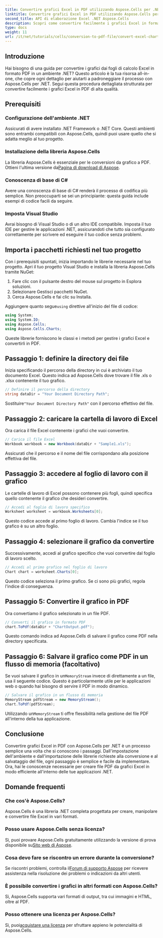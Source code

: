 ```yaml
---
title: Convertire grafici Excel in PDF utilizzando Aspose.Cells per .NET
linktitle: Convertire grafici Excel in PDF utilizzando Aspose.Cells per .NET
second_title: API di elaborazione Excel .NET Aspose.Cells
description: Scopri come convertire facilmente i grafici Excel in formato PDF in .NET usando Aspose.Cells. La nostra guida passo passo copre prerequisiti, configurazione, esempi di codice e FAQ.
type: docs
weight: 11
url: /it/net/tutorials/cells/conversion-to-pdf-file/convert-excel-charts-to-pdf/
---
```

## Introduzione

Hai bisogno di una guida per convertire i grafici dai fogli di calcolo Excel in formato PDF in un ambiente .NET? Questo articolo è la tua risorsa all-in-one, che copre ogni dettaglio per aiutarti a padroneggiare il processo con Aspose.Cells per .NET. Segui questa procedura dettagliata strutturata per convertire facilmente i grafici Excel in PDF di alta qualità.

## Prerequisiti

### Configurazione dell'ambiente .NET
Assicurati di avere installato .NET Framework o .NET Core. Questi ambienti sono entrambi compatibili con Aspose.Cells, quindi puoi usare quello che si adatta meglio al tuo progetto.

### Installazione della libreria Aspose.Cells
 La libreria Aspose.Cells è essenziale per le conversioni da grafico a PDF. Ottieni l'ultima versione da[Pagina di download di Aspose](https://releases.aspose.com/cells/net/).

### Conoscenza di base di C#
Avere una conoscenza di base di C# renderà il processo di codifica più semplice. Non preoccuparti se sei un principiante: questa guida include esempi di codice facili da seguire.

### Imposta Visual Studio
Avrai bisogno di Visual Studio o di un altro IDE compatibile. Imposta il tuo IDE per gestire le applicazioni .NET, assicurandoti che tutto sia configurato correttamente per scrivere ed eseguire il tuo codice senza problemi.

## Importa i pacchetti richiesti nel tuo progetto

Con i prerequisiti spuntati, inizia importando le librerie necessarie nel tuo progetto. Apri il tuo progetto Visual Studio e installa la libreria Aspose.Cells tramite NuGet:

1. Fare clic con il pulsante destro del mouse sul progetto in Esplora soluzioni.
2. Selezionare Gestisci pacchetti NuGet.
3. Cerca Aspose.Cells e fai clic su Installa.

 Aggiungere quanto segue`using` direttive all'inizio del file di codice:

```csharp
using System;
using System.IO;
using Aspose.Cells;
using Aspose.Cells.Charts;
```

Queste librerie forniscono le classi e i metodi per gestire i grafici Excel e convertirli in PDF.

## Passaggio 1: definire la directory dei file

Inizia specificando il percorso della directory in cui è archiviato il tuo documento Excel. Questo indica ad Aspose.Cells dove trovare il file .xls o .xlsx contenente il tuo grafico.

```csharp
// Definire il percorso della directory
string dataDir = "Your Document Directory Path";
```

 Sostituire`"Your Document Directory Path"` con il percorso effettivo del file.

## Passaggio 2: caricare la cartella di lavoro di Excel

Ora carica il file Excel contenente i grafici che vuoi convertire.

```csharp
// Carica il file Excel
Workbook workbook = new Workbook(dataDir + "Sample1.xls");
```

Assicurati che il percorso e il nome del file corrispondano alla posizione effettiva del file.

## Passaggio 3: accedere al foglio di lavoro con il grafico

Le cartelle di lavoro di Excel possono contenere più fogli, quindi specifica quello contenente il grafico che desideri convertire.

```csharp
// Accedi al foglio di lavoro specifico
Worksheet worksheet = workbook.Worksheets[0];
```

Questo codice accede al primo foglio di lavoro. Cambia l'indice se il tuo grafico è su un altro foglio.

## Passaggio 4: selezionare il grafico da convertire

Successivamente, accedi al grafico specifico che vuoi convertire dal foglio di lavoro scelto.

```csharp
// Accedi al primo grafico nel foglio di lavoro
Chart chart = worksheet.Charts[0];
```

Questo codice seleziona il primo grafico. Se ci sono più grafici, regola l'indice di conseguenza.

## Passaggio 5: Convertire il grafico in PDF

Ora convertiamo il grafico selezionato in un file PDF.

```csharp
// Converti il grafico in formato PDF
chart.ToPdf(dataDir + "ChartOutput.pdf");
```

Questo comando indica ad Aspose.Cells di salvare il grafico come PDF nella directory specificata.

## Passaggio 6: Salvare il grafico come PDF in un flusso di memoria (facoltativo)

 Se vuoi salvare il grafico in un`MemoryStream` invece di direttamente a un file, usa il seguente codice. Questo è particolarmente utile per le applicazioni web o quando hai bisogno di servire il PDF in modo dinamico.

```csharp
// Salvare il grafico in un flusso di memoria
MemoryStream pdfStream = new MemoryStream();
chart.ToPdf(pdfStream);
```

 Utilizzando un`MemoryStream` ti offre flessibilità nella gestione del file PDF all'interno della tua applicazione.

## Conclusione

Convertire grafici Excel in PDF con Aspose.Cells per .NET è un processo semplice una volta che si conoscono i passaggi. Dall'impostazione dell'ambiente e dall'importazione delle librerie richieste alla conversione e al salvataggio del file, ogni passaggio è semplice e facile da implementare. Ora, hai le conoscenze necessarie per creare file PDF da grafici Excel in modo efficiente all'interno delle tue applicazioni .NET.

## Domande frequenti

### Che cos'è Aspose.Cells?

Aspose.Cells è una libreria .NET completa progettata per creare, manipolare e convertire file Excel in vari formati.

### Posso usare Aspose.Cells senza licenza?

 Sì, puoi provare Aspose.Cells gratuitamente utilizzando la versione di prova disponibile su[Sito web di Aspose](https://releases.aspose.com/cells/net/).

### Cosa devo fare se riscontro un errore durante la conversione?

 Se riscontri problemi, controlla il[Forum di supporto Aspose](https://forum.aspose.com/c/cells/9) per ricevere assistenza nella risoluzione dei problemi o indicazioni da altri utenti.

### È possibile convertire i grafici in altri formati con Aspose.Cells?

Sì, Aspose.Cells supporta vari formati di output, tra cui immagini e HTML, oltre al PDF.

### Posso ottenere una licenza per Aspose.Cells?

 Sì, puoi[acquistare una licenza](https://purchase.conholdate.com/buy) per sfruttare appieno le potenzialità di Aspose.Cells.